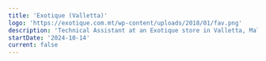 ```yaml
---
title: 'Exotique (Valletta)'
logo: 'https://exotique.com.mt/wp-content/uploads/2018/01/fav.png'
description: 'Technical Assistant at an Exotique store in Valletta, Malta.'
startDate: '2024-10-14'
current: false
---
```

